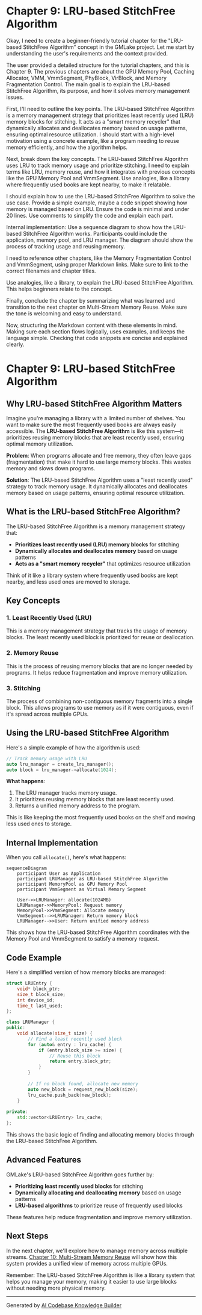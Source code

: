 # Chapter 9: LRU-based StitchFree Algorithm


<think>
Okay, I need to create a beginner-friendly tutorial chapter for the "LRU-based StitchFree Algorithm" concept in the GMLake project. Let me start by understanding the user's requirements and the context provided.

The user provided a detailed structure for the tutorial chapters, and this is Chapter 9. The previous chapters are about the GPU Memory Pool, Caching Allocator, VMM, VmmSegment, PhyBlock, VirBlock, and Memory Fragmentation Control. The main goal is to explain the LRU-based StitchFree Algorithm, its purpose, and how it solves memory management issues.

First, I'll need to outline the key points. The LRU-based StitchFree Algorithm is a memory management strategy that prioritizes least recently used (LRU) memory blocks for stitching. It acts as a "smart memory recycler" that dynamically allocates and deallocates memory based on usage patterns, ensuring optimal resource utilization. I should start with a high-level motivation using a concrete example, like a program needing to reuse memory efficiently, and how the algorithm helps.

Next, break down the key concepts. The LRU-based StitchFree Algorithm uses LRU to track memory usage and prioritize stitching. I need to explain terms like LRU, memory reuse, and how it integrates with previous concepts like the GPU Memory Pool and VmmSegment. Use analogies, like a library where frequently used books are kept nearby, to make it relatable.

I should explain how to use the LRU-based StitchFree Algorithm to solve the use case. Provide a simple example, maybe a code snippet showing how memory is managed based on LRU. Ensure the code is minimal and under 20 lines. Use comments to simplify the code and explain each part.

Internal implementation: Use a sequence diagram to show how the LRU-based StitchFree Algorithm works. Participants could include the application, memory pool, and LRU manager. The diagram should show the process of tracking usage and reusing memory.

I need to reference other chapters, like the Memory Fragmentation Control and VmmSegment, using proper Markdown links. Make sure to link to the correct filenames and chapter titles.

Use analogies, like a library, to explain the LRU-based StitchFree Algorithm. This helps beginners relate to the concept.

Finally, conclude the chapter by summarizing what was learned and transition to the next chapter on Multi-Stream Memory Reuse. Make sure the tone is welcoming and easy to understand.

Now, structuring the Markdown content with these elements in mind. Making sure each section flows logically, uses examples, and keeps the language simple. Checking that code snippets are concise and explained clearly.
</think>

# Chapter 9: LRU-based StitchFree Algorithm

## Why LRU-based StitchFree Algorithm Matters

Imagine you're managing a library with a limited number of shelves. You want to make sure the most frequently used books are always easily accessible. The **LRU-based StitchFree Algorithm** is like this system—it prioritizes reusing memory blocks that are least recently used, ensuring optimal memory utilization.

**Problem**: When programs allocate and free memory, they often leave gaps (fragmentation) that make it hard to use large memory blocks. This wastes memory and slows down programs.

**Solution**: The LRU-based StitchFree Algorithm uses a "least recently used" strategy to track memory usage. It dynamically allocates and deallocates memory based on usage patterns, ensuring optimal resource utilization.

## What is the LRU-based StitchFree Algorithm?

The LRU-based StitchFree Algorithm is a memory management strategy that:
- **Prioritizes least recently used (LRU) memory blocks** for stitching
- **Dynamically allocates and deallocates memory** based on usage patterns
- **Acts as a "smart memory recycler"** that optimizes resource utilization

Think of it like a library system where frequently used books are kept nearby, and less used ones are moved to storage.

## Key Concepts

### 1. Least Recently Used (LRU)
This is a memory management strategy that tracks the usage of memory blocks. The least recently used block is prioritized for reuse or deallocation.

### 2. Memory Reuse
This is the process of reusing memory blocks that are no longer needed by programs. It helps reduce fragmentation and improve memory utilization.

### 3. Stitching
The process of combining non-contiguous memory fragments into a single block. This allows programs to use memory as if it were contiguous, even if it's spread across multiple GPUs.

## Using the LRU-based StitchFree Algorithm

Here's a simple example of how the algorithm is used:

```cpp
// Track memory usage with LRU
auto lru_manager = create_lru_manager();
auto block = lru_manager->allocate(1024);
```

**What happens**:
1. The LRU manager tracks memory usage.
2. It prioritizes reusing memory blocks that are least recently used.
3. Returns a unified memory address to the program.

This is like keeping the most frequently used books on the shelf and moving less used ones to storage.

## Internal Implementation

When you call `allocate()`, here's what happens:

```mermaid
sequenceDiagram
    participant User as Application
    participant LRUManager as LRU-based StitchFree Algorithm
    participant MemoryPool as GPU Memory Pool
    participant VmmSegment as Virtual Memory Segment

    User->>LRUManager: allocate(1024MB)
    LRUManager->>MemoryPool: Request memory
    MemoryPool->>VmmSegment: Allocate memory
    VmmSegment-->>LRUManager: Return memory block
    LRUManager-->>User: Return unified memory address
```

This shows how the LRU-based StitchFree Algorithm coordinates with the Memory Pool and VmmSegment to satisfy a memory request.

## Code Example

Here's a simplified version of how memory blocks are managed:

```cpp
struct LRUEntry {
    void* block_ptr;
    size_t block_size;
    int device_id;
    time_t last_used;
};

class LRUManager {
public:
    void allocate(size_t size) {
        // Find a least recently used block
        for (auto& entry : lru_cache) {
            if (entry.block_size >= size) {
                // Reuse this block
                return entry.block_ptr;
            }
        }
        
        // If no block found, allocate new memory
        auto new_block = request_new_block(size);
        lru_cache.push_back(new_block);
    }
    
private:
    std::vector<LRUEntry> lru_cache;
};
```

This shows the basic logic of finding and allocating memory blocks through the LRU-based StitchFree Algorithm.

## Advanced Features

GMLake's LRU-based StitchFree Algorithm goes further by:
- **Prioritizing least recently used blocks** for stitching
- **Dynamically allocating and deallocating memory** based on usage patterns
- **LRU-based algorithms** to prioritize reuse of frequently used blocks

These features help reduce fragmentation and improve memory utilization.

## Next Steps

In the next chapter, we'll explore how to manage memory across multiple streams. [Chapter 10: Multi-Stream Memory Reuse](10_multi_stream_memory_reuse_.md) will show how this system provides a unified view of memory across multiple GPUs.

Remember: The LRU-based StitchFree Algorithm is like a library system that helps you manage your memory, making it easier to use large blocks without needing more physical memory.

---

Generated by [AI Codebase Knowledge Builder](https://github.com/The-Pocket/Tutorial-Codebase-Knowledge)